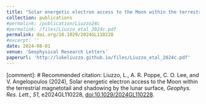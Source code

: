 ```yaml
---
title: "Solar energetic electron access to the Moon within the terrestrial magnetotail and shadowing by the lunar surface"
collection: publications
#permalink: /publication/Liuzzo24c
#permalink: /files/Liuzzo_etal_2024c.pdf
permalink: doi.org/10.1029/2024GL110228
#excerpt: ''
date: 2024-08-01
venue: 'Geophysical Research Letters'
paperurl: 'http://lukeliuzzo.github.io/files/Liuzzo_etal_2024c.pdf'
---
```


[comment]: # Recommended citation: Liuzzo, L., A. R. Poppe, C. O. Lee, and V.  Angelopoulos (2024), Solar energetic electron access to the Moon within the terrestrial magnetotail and shadowing by the lunar surface, <i>Geophys. Res. Lett., 51</i>, e2024GL110228, [doi:10.1029/2024GL110228](https://doi.org/10.1029/2024GL110228).
